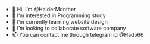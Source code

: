 - 👋 Hi, I’m @HaiderMonther
- 👀 I’m interested in Programming study
- 🌱 I’m currently learning website design
- 💞️ I’m looking to collaborate software company
- 📫 You can contact me through telegram id @Had566

<!---
HaiderMonther/HaiderMonther is a ✨ special ✨ repository because its `README.md` (this file) appears on your GitHub profile.
You can click the Preview link to take a look at your changes.
--->
